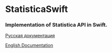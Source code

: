 # StatisticaSwift
### Implementation of Statistica API in Swift.

[Русская документация](https://github.com/KrievTurk/StatisticaSwift/src/src/rs.md)

[English Documentation](https://www.youtube.com/watch?v=6n3pFFPSlW4)
